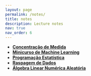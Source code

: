 ```yaml
---
layout: page
permalink: /notes/
title: notes
description: Lecture notes
nav: true
nav_order: 6
---
```


- **[Concentração de Medida](/assets/pdf/notes/concentracao.pdf)**
- **[Minicurso de Machine Learning](https://thiagorr162.github.io/mini_ml)**
- **[Programação Estatística](https://thiagorr162.github.io/prog-estat)**
- **[Raspagem de Dados](https://github.com/thiagorr162/web_scraping/blob/main/noticias_senado.ipynb)**
- **[Álgebra Linear Numérica Aleatória](/assets/pdf/notes/rnla.pdf)**
